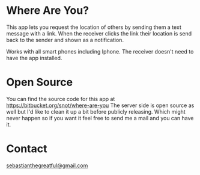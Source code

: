 Where Are You?
==============
This app lets you request the location of others by sending them a text message with a link. When the receiver clicks the link their location is send back to the sender and shown as a notification.

Works with all smart phones including Iphone. The receiver doesn't need to have the app installed.

Open Source
===========
You can find the source code for this app at https://bitbucket.org/snot/where-are-you
The server side is open source as well but I'd like to clean it up a bit before publicly releasing. Which might never happen so if you want it feel free to send me a mail and you can have it.

Contact
=======
<sebastianthegreatful@gmail.com>

